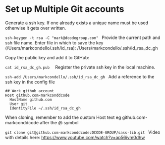 
# Set up Multiple Git accounts 

Generate a ssh key. If one already exists a unique name must be used otherwise it gets over written.

`ssh-keygen -t rsa -C "mark@dcodegroup.com"
`
Provide the current path and ssh file name.
Enter file in which to save the key (/Users/markcondello/.ssh/id_rsa): /Users/markcondello/.ssh/id_rsa_dc_gh

Copy the public key and add it to GitHub:

`cat id_rsa_dc_gh.pub 
`
Register the private ssh key in the local machine.

`ssh-add /Users/markcondello/.ssh/id_rsa_dc_gh
`
Add a reference to the ssh key in the config file
```
## Work github account
Host github.com-markconddcode
  HostName github.com
  User git
  IdentityFile ~/.ssh/id_rsa_dc_gh
```

When cloning, remember to add the custom Host text eg github.com-markconddcode after the @ symbol

`git clone git@github.com-markconddcode:DCODE-GROUP/sass-lib.git
`
Video with details here:
https://www.youtube.com/watch?v=ap56ivm0dhw


